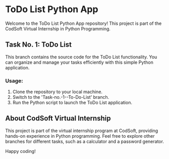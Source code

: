 # ToDo List Python App

Welcome to the ToDo List Python App repository! This project is part of the CodSoft Virtual Internship in Python Programming.

## Task No. 1: ToDo List

This branch contains the source code for the ToDo List functionality. You can organize and manage your tasks efficiently with this simple Python application.

### Usage:

1. Clone the repository to your local machine.
2. Switch to the 'Task-no.-1--To-Do-List' branch.
3. Run the Python script to launch the ToDo List application.

## About CodSoft Virtual Internship

This project is part of the virtual internship program at CodSoft, providing hands-on experience in Python programming. Feel free to explore other branches for different tasks, such as a calculator and a password generator.

Happy coding!
